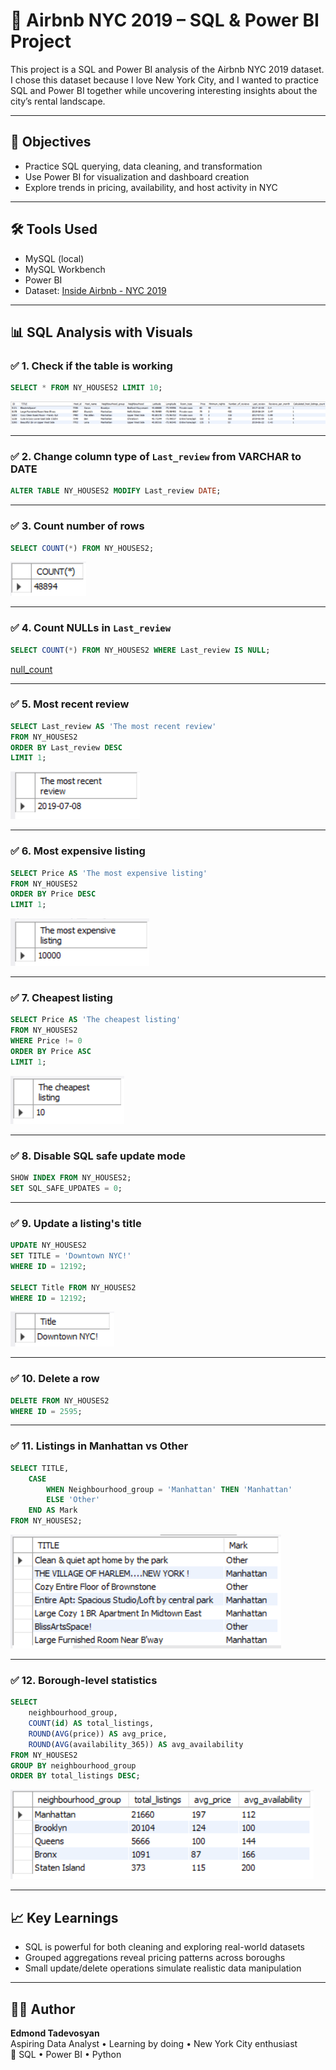 # 🗽 Airbnb NYC 2019 – SQL & Power BI Project

This project is a SQL and Power BI analysis of the Airbnb NYC 2019 dataset. I chose this dataset because I love New York City, and I wanted to practice SQL and Power BI together while uncovering interesting insights about the city’s rental landscape.

---

## 📌 Objectives

- Practice SQL querying, data cleaning, and transformation
- Use Power BI for visualization and dashboard creation
- Explore trends in pricing, availability, and host activity in NYC

---

## 🛠️ Tools Used

- MySQL (local)
- MySQL Workbench
- Power BI
- Dataset: [Inside Airbnb - NYC 2019](http://insideairbnb.com/get-the-data.html)

---

## 📊 SQL Analysis with Visuals

### ✅ 1. Check if the table is working

```sql
SELECT * FROM NY_HOUSES2 LIMIT 10;
```
![Check if table works](images/check_if_the_table_works.png)

---

### ✅ 2. Change column type of `Last_review` from VARCHAR to DATE

```sql
ALTER TABLE NY_HOUSES2 MODIFY Last_review DATE;
```

---

### ✅ 3. Count number of rows

```sql
SELECT COUNT(*) FROM NY_HOUSES2;
```
![Row count](images/raw_count.png)

---

### ✅ 4. Count NULLs in `Last_review`

```sql
SELECT COUNT(*) FROM NY_HOUSES2 WHERE Last_review IS NULL;
```
[null_count](https://github.com/EduardTadevosyan/NYC_AirBnB_SQL/blob/main/images/count_of_the_null_values.png)

---

### ✅ 5. Most recent review

```sql
SELECT Last_review AS 'The most recent review'
FROM NY_HOUSES2
ORDER BY Last_review DESC 
LIMIT 1;
```
![Most recent review](images/The_most_recent_review.png)

---

### ✅ 6. Most expensive listing

```sql
SELECT Price AS 'The most expensive listing'
FROM NY_HOUSES2 
ORDER BY Price DESC
LIMIT 1;
```
![Most expensive listing](images/The_most_expensive_listing.png)

---

### ✅ 7. Cheapest listing

```sql
SELECT Price AS 'The cheapest listing'
FROM NY_HOUSES2 
WHERE Price != 0
ORDER BY Price ASC
LIMIT 1;
```
![Cheapest listing](images/the_cheapest_lesting.png)

---

### ✅ 8. Disable SQL safe update mode

```sql
SHOW INDEX FROM NY_HOUSES2;
SET SQL_SAFE_UPDATES = 0;
```

---

### ✅ 9. Update a listing's title

```sql
UPDATE NY_HOUSES2
SET TITLE = 'Downtown NYC!'
WHERE ID = 12192;

SELECT Title FROM NY_HOUSES2 
WHERE ID = 12192;
```
![Updated title](images/Title_Downtown_NYC.png)

---

### ✅ 10. Delete a row

```sql
DELETE FROM NY_HOUSES2
WHERE ID = 2595;
```

---

### ✅ 11. Listings in Manhattan vs Other

```sql
SELECT TITLE,
    CASE
        WHEN Neighbourhood_group = 'Manhattan' THEN 'Manhattan'
        ELSE 'Other'
    END AS Mark
FROM NY_HOUSES2;
```
![Manhattan vs Other](images/Listings_in_Manhattan_or_other.png)

---

### ✅ 12. Borough-level statistics

```sql
SELECT 
    neighbourhood_group, 
    COUNT(id) AS total_listings, 
    ROUND(AVG(price)) AS avg_price, 
    ROUND(AVG(availability_365)) AS avg_availability
FROM NY_HOUSES2
GROUP BY neighbourhood_group
ORDER BY total_listings DESC;
```
![Grouped stats](images/total_number_of_listings.png)

---

## 📈 Key Learnings

- SQL is powerful for both cleaning and exploring real-world datasets
- Grouped aggregations reveal pricing patterns across boroughs
- Small update/delete operations simulate realistic data manipulation

---

## 🧑‍💻 Author

**Edmond Tadevosyan**  
Aspiring Data Analyst • Learning by doing • New York City enthusiast  
🎯 SQL • Power BI • Python



